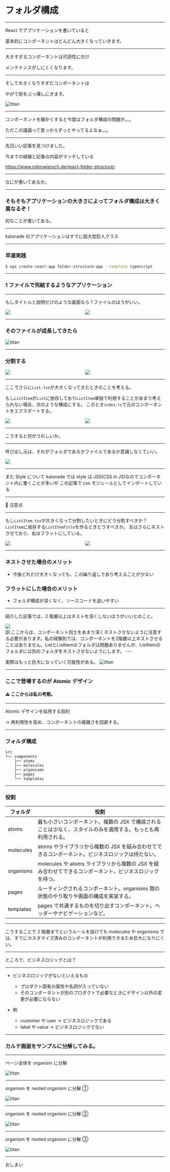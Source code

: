 # フォルダ構成

---

React でアプリケーションを書いていると

基本的にコンポーネントはどんどん大きくなっていきます。

---

大きすぎるコンポーネントは可読性に欠け

メンテナンスがしにくくなります。

---

そして大きくなりすぎたコンポーネントは

やがて街をぶっ壊しにきます。

![titan](/dist/assets/folder-structure-titan.png "titan")

---

コンポーネントを細かくすると今度はフォルダ構成の問題が。。。

ただこの議論って昔っからずっとやってるよなぁ。。。

---

先日いい記事を見つけました。

今までの経験と記事の内容がマッチしている

https://www.robinwieruch.de/react-folder-structure/

---

なにが書いてあるか。

---

### そもそもアプリケーションの大きさによってフォルダ構成は大きく異なるぞ！

的なことが書いてある。

---

kalonade のアプリケーションはすでに超大型巨人クラス

---

### 早速実践

```sh
$ npx create-react-app folder-structure-app --template typescript
```

---

### 1 ファイルで完結するようなアプリケーション

---

もしタイトルと説明だけのような画面なら 1 ファイルのほうがいい。

<div style="width: 100%; display: flex;">
  <div style="flex: 1 1 auto">
    <img src="/dist/assets/folder-structure-folder1.png" />
  </div>
  <div style="flex: 1 1 auto">
    <img src="/dist/assets/folder-structure-code1.png" />
  </div>
</div>

---

### そのファイルが成長してきたら

![titan](/dist/assets/folder-structure-code2.png "titan")

---

### 分割する

<div style="width: 100%; display: flex;">
  <div style="flex: 1 1 auto">
    <img src="/dist/assets/folder-structure-folder2.png" />
  </div>
  <div style="flex: 1 1 auto">
    <img src="/dist/assets/folder-structure-code3.png" />
  </div>
</div>

---

ここでさらに`List.tsx`が大きくなってきたときのことを考える。

もし`ListItem`が`List`に依存しており`ListItem`単独で利用することがあまり考えられない場合、次のような構成にする。
このとき`index.ts`で元のコンポーネントをエクスポートする。

<div style="width: 100%; display: flex;">
  <div style="flex: 1 1 auto">
    <img src="/dist/assets/folder-structure-folder3.png" />
  </div>
  <div style="flex: 1 1 auto">
    <img src="/dist/assets/folder-structure-code4.png" />
  </div>
</div>

---

こうすると何がうれしいか。

---

呼び出し元は、それがフォルダであるかファイルであるか意識しなくていい。

<div style="width: 100%; display: flex;">
  <div style="flex: 1 1 auto">
    <img src="/dist/assets/folder-structure-code5.png" />
  </div>
</div>

---

また Style について
kalonade では style は JSS(CSS in JS)なのでコンポーネント内に書くことが多いが
この記事で css モジュールとしてインポートしている

---

🚨 注意点

---

もし`ListItem.tsx`が大きくなって分割したいときにどう分割すべきか？
`ListItem`に依存する`ListItemTitle`を作るときどうすべきか。
左はさらにネストさせており、右はフラットにしている。

<div style="width: 100%; display: flex;">
  <div style="flex: 1 1 auto">
    <img src="/dist/assets/folder-structure-folder4.png" />
  </div>
  <div style="flex: 1 1 auto">
    <img src="/dist/assets/folder-structure-folder5.png" />
  </div>
</div>

---

### ネストさせた場合のメリット

- 今後どれだけ大きくなっても、この繰り返しであり考えることが少ない

### フラットにした場合のメリット

- フォルダ構成が深くなく、ソースコードを追いやすい

---

紹介した記事では、2 階層以上はネストを深くしないほうがいいとのこと。

<div style="width: 100%; display: flex;">
  <div style="flex: 1 1 auto">
    <img src="/dist/assets/folder-structure-article1.png" />
  </div>
</div>
訳:ここからは、コンポーネント同士をあまり深くネストさせないように注意する必要があります。私の経験則では、コンポーネントを2階層以上ネストさせることはありません。ListとListItemのフォルダは問題ありませんが、ListItemのフォルダには別のフォルダをネストさせないようにします。
---

実際はもっと巨大になっていく可能性がある。
![titan](/dist/assets/folder-structure-titan.png "titan")

---

### ここで登場するのが **Atomic デザイン**

#### ⚠️ ここからは私の考察。

---

Atomic デザインを採用する目的

→ 再利用性を高め、コンポーネントの複雑さを回避する。

---

### フォルダ構成

```
src
└── components
    ├── atoms
    ├── molecules
    ├── organisms
    ├── pages
    └── templates

```

---

### 役割

| フォルダ  | 役割                                                                                                          |
| --------- | ------------------------------------------------------------------------------------------------------------- |
| atoms     | 最も小さいコンポーネント。複数の JSX で構成されることは少なく、スタイルのみを適用する。もっとも再利用される。 |
| molecules | atoms やライブラリから複数の JSX を組み合わせてできるコンポーネント。ビジネスロジックは持たない。             |
| organisms | molecules や atoms ライブラリから複数の JSX を組み合わせてできるコンポーネント。ビジネスロジックを持つ。      |
| pages     | ルーティングされるコンポーネント。organisms 間の状態のやり取りや画面の構成を実装する。                        |
| templates | pages で共通するものを切り出すコンポーネント。ヘッダーやナビゲーションなど。                                  |

---

こうすることで 2 階層までというルールを設けても molecules や organisms では、すでにカスタマイズ済みのコンポーネントが利用できるため巨大になりにくい。

---

ところで、ビジネスロジックとは？

---

- ビジネスロジックがないといえるもの

  - プロダクト固有の属性や名詞が入っていない
  - そのコンポーネントが別のプロダクトで必要なときにデザイン以外の変更が必要にならない

- 例
  - customer や user → ビジネスロジックである
  - label や value → ビジネスロジックでない

---

### カルテ画面をサンプルに分解してみる。

---

ページ全体を organism に分解

![titan](/dist/assets/folder-structure-component1.png "titan")

---

organism を nested organism に分解 ①

![titan](/dist/assets/folder-structure-component2.png "titan")

---

organism を nested organism に分解 ②

![titan](/dist/assets/folder-structure-component3.png "titan")

---

organism を nested organism に分解 ③

![titan](/dist/assets/folder-structure-component4.png "titan")

---

おしまい
